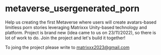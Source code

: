 # metaverse_usergenerated_porn
Help us creating the first Metaverse where users will create avatars-based limitless porn stories leveraging Matrixxx Unity-based technology and platform. Project is brand new (idea came to us on 23/11/2022), so there is lot of work to do. Join the project and let's build it together!

To joing the project please write to matrixxx2023@gmail.com 
